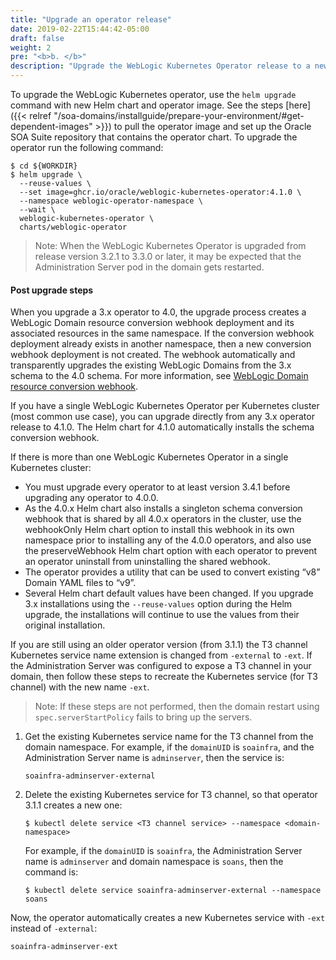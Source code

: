 ```yaml
---
title: "Upgrade an operator release"
date: 2019-02-22T15:44:42-05:00
draft: false
weight: 2
pre: "<b>b. </b>"
description: "Upgrade the WebLogic Kubernetes Operator release to a newer version."
---
```


To upgrade the WebLogic Kubernetes operator, use the `helm upgrade` command with new Helm chart and operator image. See the steps [here]({{< relref "/soa-domains/installguide/prepare-your-environment/#get-dependent-images" >}}) to pull the operator image and set up the Oracle SOA Suite repository that contains the operator chart. To upgrade the operator run the following command:

```
$ cd ${WORKDIR}
$ helm upgrade \
  --reuse-values \
  --set image=ghcr.io/oracle/weblogic-kubernetes-operator:4.1.0 \
  --namespace weblogic-operator-namespace \
  --wait \
  weblogic-kubernetes-operator \
  charts/weblogic-operator
```

> Note: When the WebLogic Kubernetes Operator is upgraded from release version 3.2.1 to 3.3.0 or later, it may be expected that the Administration Server pod in the domain gets restarted.

#### Post upgrade steps

When you upgrade a 3.x operator to 4.0, the upgrade process creates a WebLogic Domain resource conversion webhook deployment and its associated resources in the same namespace. If the conversion webhook deployment already exists in another namespace, then a new conversion webhook deployment is not created. The webhook automatically and transparently upgrades the existing WebLogic Domains from the 3.x schema to the 4.0 schema. For more information, see [WebLogic Domain resource conversion webhook](https://oracle.github.io/weblogic-kubernetes-operator/managing-operators/conversion-webhook/).

If you have a single WebLogic Kubernetes Operator per Kubernetes cluster (most common use case), you can upgrade directly from any 3.x operator release to 4.1.0. The Helm chart for 4.1.0 automatically installs the schema conversion webhook.

If there is more than one WebLogic Kubernetes Operator in a single Kubernetes cluster:

- You must upgrade every operator to at least version 3.4.1 before upgrading any operator to 4.0.0.
- As the 4.0.x Helm chart also installs a singleton schema conversion webhook that is shared by all 4.0.x operators in the cluster, use the webhookOnly Helm chart option to install this webhook in its own namespace prior to installing any of the 4.0.0 operators, and also use the preserveWebhook Helm chart option with each operator to prevent an operator uninstall from uninstalling the shared webhook.
- The operator provides a utility that can be used to convert existing “v8” Domain YAML files to “v9”.
- Several Helm chart default values have been changed. If you upgrade 3.x installations using the `--reuse-values` option during the Helm upgrade, the installations will continue to use the values from their original installation.

If you are still using an older operator version (from 3.1.1) the T3 channel Kubernetes service name extension is changed from `-external` to `-ext`. If the Administration Server was configured to expose a T3 channel in your domain, then follow these steps to recreate the Kubernetes service (for T3 channel) with the new name `-ext`.

> Note: If these steps are not performed, then the domain restart using `spec.serverStartPolicy` fails to bring up the servers.

1. Get the existing Kubernetes service name for the T3 channel from the domain namespace. For example, if the `domainUID` is `soainfra`, and the Administration Server name is `adminserver`, then the service is:

   ```
   soainfra-adminserver-external
   ```

1. Delete the existing Kubernetes service for T3 channel, so that operator 3.1.1 creates a new one:
   ```
   $ kubectl delete service <T3 channel service> --namespace <domain-namespace>
   ```
   For example, if the `domainUID` is `soainfra`, the Administration Server name is `adminserver` and domain namespace is `soans`, then the command is:
   ```
   $ kubectl delete service soainfra-adminserver-external --namespace soans
   ```
Now, the operator automatically creates a new Kubernetes service with `-ext` instead of `-external`:
   ```
   soainfra-adminserver-ext
   ```
